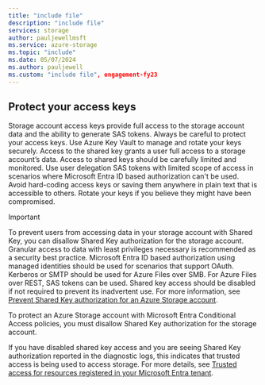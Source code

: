 ```yaml
---
title: "include file"
description: "include file"
services: storage
author: pauljewellmsft
ms.service: azure-storage
ms.topic: "include"
ms.date: 05/07/2024
ms.author: pauljewell
ms.custom: "include file", engagement-fy23
---
```


## Protect your access keys

Storage account access keys provide full access to the storage account data and the ability to generate SAS tokens. Always be careful to protect your access keys. Use Azure Key Vault to manage and rotate your keys securely. Access to the shared key grants a user full access to a storage account’s data. Access to shared keys should be carefully limited and monitored. Use user delegation SAS tokens with limited scope of access in scenarios where Microsoft Entra ID based authorization can't be used. Avoid hard-coding access keys or saving them anywhere in plain text that is accessible to others. Rotate your keys if you believe they might have been compromised.

> [!IMPORTANT]
> To prevent users from accessing data in your storage account with Shared Key, you can disallow Shared Key authorization for the storage account. Granular access to data with least privileges necessary is recommended as a security best practice. Microsoft Entra ID based authorization using managed identities should be used for scenarios that support OAuth. Kerberos or SMTP should be used for Azure Files over SMB. For Azure Files over REST, SAS tokens can be used. Shared key access should be disabled if not required to prevent its inadvertent use. For more information, see [Prevent Shared Key authorization for an Azure Storage account](../articles/storage/common/shared-key-authorization-prevent.md).
>
> To protect an Azure Storage account with Microsoft Entra Conditional Access policies, you must disallow Shared Key authorization for the storage account.
> 
> If you have disabled shared key access and you are seeing Shared Key authorization reported in the diagnostic logs, this indicates that trusted access is being used to access storage. For more details, see [Trusted access for resources registered in your Microsoft Entra tenant](../articles/storage/common/storage-network-security-trusted-azure-services.md#trusted-access-for-resources-registered-in-your-microsoft-entra-tenant).
